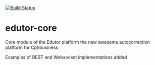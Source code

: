 [![Build Status](https://travis-ci.org/Edutor/edutor-core.svg?branch=master)](https://travis-ci.org/Edutor/edutor-core)

# edutor-core
Core module of the Edutor platform the new awesome autocorrection platform for Cphbusiness

Examples of REST and Websocket implementations added
